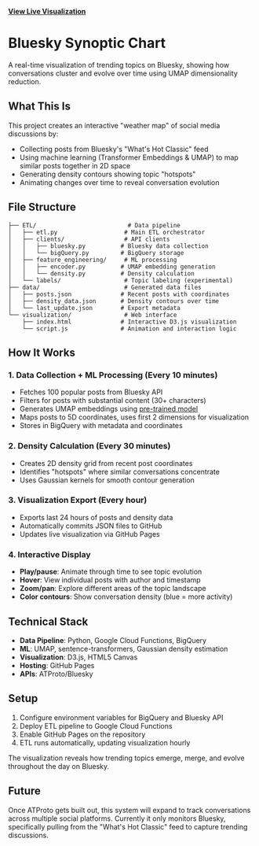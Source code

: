 
**[View Live Visualization](https://muhammadomarmuhdhar.github.io/bluesky-synoptic-chart/visualization/)**

# Bluesky Synoptic Chart

A real-time visualization of trending topics on Bluesky, showing how conversations cluster and evolve over time using UMAP dimensionality reduction.

## What This Is

This project creates an interactive "weather map" of social media discussions by:
- Collecting posts from Bluesky's "What's Hot Classic" feed
- Using machine learning (Transformer Embeddings & UMAP) to map similar posts together in 2D space
- Generating density contours showing topic "hotspots" 
- Animating changes over time to reveal conversation evolution


## File Structure

```
├── ETL/                          # Data pipeline
│   ├── etl.py                   # Main ETL orchestrator
│   ├── clients/                 # API clients
│   │   ├── bluesky.py          # Bluesky data collection
│   │   └── bigQuery.py         # BigQuery storage
│   ├── feature_engineering/     # ML processing
│   │   ├── encoder.py          # UMAP embedding generation
│   │   └── density.py          # Density calculation
│   └── labels/                  # Topic labeling (experimental)
├── data/                        # Generated data files
│   ├── posts.json              # Recent posts with coordinates
│   ├── density_data.json       # Density contours over time
│   └── last_update.json        # Export metadata
└── visualization/               # Web interface
    ├── index.html              # Interactive D3.js visualization
    └── script.js               # Animation and interaction logic
```

## How It Works

### 1. Data Collection + ML Processing (Every 10 minutes)
- Fetches 100 popular posts from Bluesky API
- Filters for posts with substantial content (30+ characters)
- Generates UMAP embeddings using [pre-trained model](https://huggingface.co/notMuhammad/atproto-topic-umap)
- Maps posts to 5D coordinates, uses first 2 dimensions for visualization
- Stores in BigQuery with metadata and coordinates

### 2. Density Calculation (Every 30 minutes)
- Creates 2D density grid from recent post coordinates
- Identifies "hotspots" where similar conversations concentrate
- Uses Gaussian kernels for smooth contour generation

### 3. Visualization Export (Every hour)
- Exports last 24 hours of posts and density data
- Automatically commits JSON files to GitHub
- Updates live visualization via GitHub Pages

### 4. Interactive Display
- **Play/pause**: Animate through time to see topic evolution
- **Hover**: View individual posts with author and timestamp
- **Zoom/pan**: Explore different areas of the topic landscape
- **Color contours**: Show conversation density (blue = more activity)

## Technical Stack

- **Data Pipeline**: Python, Google Cloud Functions, BigQuery
- **ML**: UMAP, sentence-transformers, Gaussian density estimation
- **Visualization**: D3.js, HTML5 Canvas
- **Hosting**: GitHub Pages
- **APIs**: ATProto/Bluesky

## Setup

1. Configure environment variables for BigQuery and Bluesky API
2. Deploy ETL pipeline to Google Cloud Functions
3. Enable GitHub Pages on the repository
4. ETL runs automatically, updating visualization hourly

The visualization reveals how trending topics emerge, merge, and evolve throughout the day on Bluesky.

## Future

Once ATProto gets built out, this system will expand to track conversations across multiple social platforms. Currently it only monitors Bluesky, specifically pulling from the "What's Hot Classic" feed to capture trending discussions.

